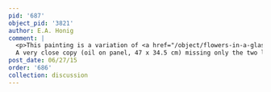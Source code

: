 ```yaml
---
pid: '687'
object_pid: '3821'
author: E.A. Honig
comment: |
  <p>This painting is a variation of <a href="/object/flowers-in-a-glass-vase-milan">Flowers in a Glass Vase (Milan)</a>.<br />
  A very close copy (oil on panel, 47 x 34.5 cm) missing only the two loose buds at lower left foreground in the Ashmolean Museum, Oxford. By Jan Brueghel the Younger/Atelier of Jan Brueghel the Elder. Ward Bequest, #17. Cat. 1980, #17, #A 541, fig. 21, 1950; 2003 cat. pp. 186-187.</p>
post_date: 06/27/15
order: '686'
collection: discussion
---
```

